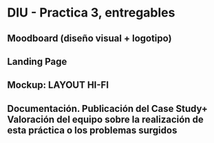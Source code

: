 # DIU - Practica 3, entregables

## Moodboard (diseño visual + logotipo)   


## Landing Page


## Mockup: LAYOUT HI-FI


## Documentación. Publicación del Case Study+ Valoración del equipo sobre la realización de esta práctica o los problemas surgidos
 
